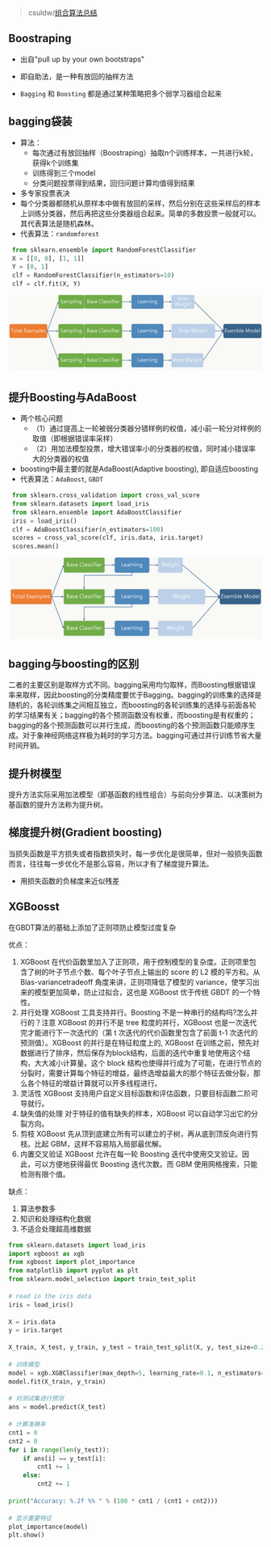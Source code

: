 > csuldw/[组合算法总结](http://www.csuldw.com/2015/07/22/2015-07-22%20%20ensemble/)
## Boostraping
- 出自"pull up by your own bootstraps"
- 即自助法，是一种有放回的抽样方法

- `Bagging` 和 `Boosting` 都是通过某种策略把多个弱学习器组合起来
## bagging袋装
- 算法：
  - 每次通过有放回抽样（Boostraping）抽取n个训练样本，一共进行k轮，获得k个训练集
  - 训练得到三个model
  - 分类问题投票得到结果，回归问题计算均值得到结果
- 多专家投票表决
- 每个分类器都随机从原样本中做有放回的采样，然后分别在这些采样后的样本上训练分类器，然后再把这些分类器组合起来。简单的多数投票一般就可以。其代表算法是随机森林。
- 代表算法：`randomforest`
```Python
 from sklearn.ensemble import RandomForestClassifier
 X = [[0, 0], [1, 1]]
 Y = [0, 1]
 clf = RandomForestClassifier(n_estimators=10)
 clf = clf.fit(X, Y)
```
<div align="center"><img src="../_image/bagging_fig1.png" width=""/></div>


## 提升Boosting与AdaBoost
- 两个核心问题
  - （1）通过提高上一轮被弱分类器分错样例的权值，减小前一轮分对样例的取值（即根据错误率采样）
  - （2）用加法模型投票，增大错误率小的分类器的权值，同时减小错误率大的分类器的权值
- boosting中最主要的就是AdaBoost(Adaptive boosting), 即自适应boosting
- 代表算法：`AdaBoost`, `GBDT`
```Python
 from sklearn.cross_validation import cross_val_score
 from sklearn.datasets import load_iris
 from sklearn.ensemble import AdaBoostClassifier
 iris = load_iris()
 clf = AdaBoostClassifier(n_estimators=100)
 scores = cross_val_score(clf, iris.data, iris.target)
 scores.mean()                             
```
<div align="center"><img src="../_image/boosting_fig1.png" width=""/></div>

## bagging与boosting的区别
二者的主要区别是取样方式不同。bagging采用均匀取样，而Boosting根据错误率来取样，因此boosting的分类精度要优于Bagging。bagging的训练集的选择是随机的，各轮训练集之间相互独立，而boosting的各轮训练集的选择与前面各轮的学习结果有关；bagging的各个预测函数没有权重，而boosting是有权重的；bagging的各个预测函数可以并行生成，而boosting的各个预测函数只能顺序生成。对于象神经网络这样极为耗时的学习方法。bagging可通过并行训练节省大量时间开销。

## 提升树模型
提升方法实际采用加法模型（即基函数的线性组合）与前向分步算法、以决策树为基函数的提升方法称为提升树。

## 梯度提升树(Gradient boosting)
当损失函数是平方损失或者指数损失时，每一步优化是很简单，但对一般损失函数而言，往往每一步优化不是那么容易，所以才有了梯度提升算法。
- 用损失函数的负梯度来近似残差

## XGBoosst
在GBDT算法的基础上添加了正则项防止模型过度复杂

优点：
1. XGBoost 在代价函数里加入了正则项，用于控制模型的复杂度。正则项里包含了树的叶子节点个数、每个叶子节点上输出的 score 的 L2 模的平方和。从 Bias-variancetradeoff 角度来讲，正则项降低了模型的 variance，使学习出来的模型更加简单，防止过拟合，这也是 XGBoost 优于传统 GBDT 的一个特性。
2. 并行处理
XGBoost 工具支持并行。Boosting 不是一种串行的结构吗?怎么并行的？注意 XGBoost 的并行不是 tree 粒度的并行，XGBoost 也是一次迭代完才能进行下一次迭代的（第 t 次迭代的代价函数里包含了前面 t-1 次迭代的预测值）。XGBoost 的并行是在特征粒度上的, XGBoost 在训练之前，预先对数据进行了排序，然后保存为block结构，后面的迭代中重复地使用这个结构，大大减小计算量。这个 block 结构也使得并行成为了可能，在进行节点的分裂时，需要计算每个特征的增益，最终选增益最大的那个特征去做分裂，那么各个特征的增益计算就可以开多线程进行。
3. 灵活性
XGBoost 支持用户自定义目标函数和评估函数，只要目标函数二阶可导就行。
4. 缺失值的处理
对于特征的值有缺失的样本，XGBoost 可以自动学习出它的分裂方向。
5. 剪枝
XGBoost 先从顶到底建立所有可以建立的子树，再从底到顶反向进行剪枝。比起 GBM，这样不容易陷入局部最优解。
6. 内置交叉验证
XGBoost 允许在每一轮 Boosting 迭代中使用交叉验证。因此，可以方便地获得最优 Boosting 迭代次数。而 GBM 使用网格搜索，只能检测有限个值。

缺点：
1. 算法参数多
2. 知识和处理结构化数据
3. 不适合处理超高维数据
```Python
from sklearn.datasets import load_iris
import xgboost as xgb
from xgboost import plot_importance
from matplotlib import pyplot as plt
from sklearn.model_selection import train_test_split

# read in the iris data
iris = load_iris()

X = iris.data
y = iris.target

X_train, X_test, y_train, y_test = train_test_split(X, y, test_size=0.2, random_state=0)

# 训练模型
model = xgb.XGBClassifier(max_depth=5, learning_rate=0.1, n_estimators=160, silent=True, objective='multi:softmax')
model.fit(X_train, y_train)

# 对测试集进行预测
ans = model.predict(X_test)

# 计算准确率
cnt1 = 0
cnt2 = 0
for i in range(len(y_test)):
    if ans[i] == y_test[i]:
        cnt1 += 1
    else:
        cnt2 += 1

print("Accuracy: %.2f %% " % (100 * cnt1 / (cnt1 + cnt2)))

# 显示重要特征
plot_importance(model)
plt.show()
```
